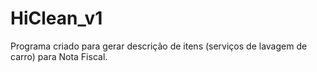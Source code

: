 # HiClean_v1
Programa criado para gerar descrição de itens (serviços de lavagem de carro) para Nota Fiscal.
